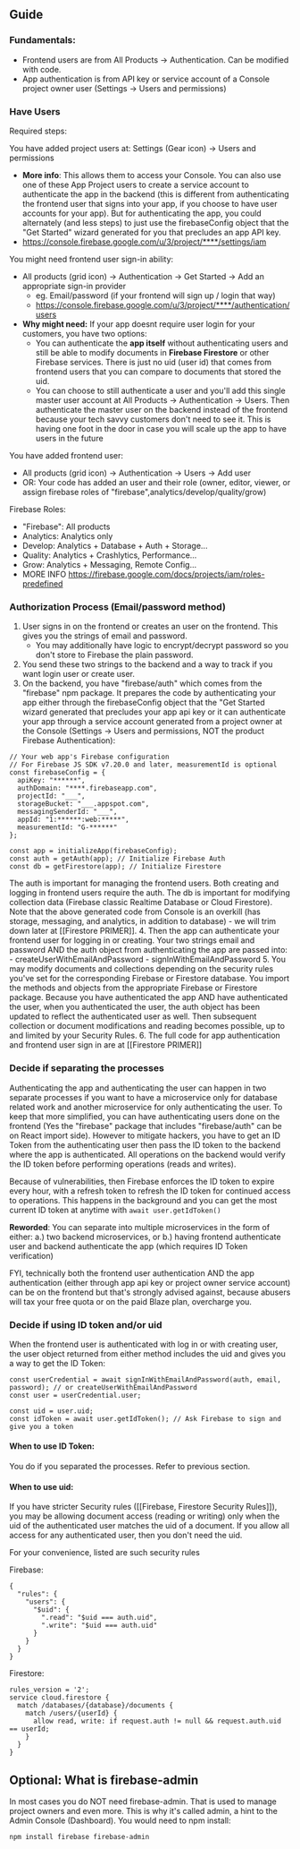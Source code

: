 ## Guide

### Fundamentals:
- Frontend users are from All Products -> Authentication. Can be modified with code.
- App authentication is from API key or service account of a Console project owner user (Settings -> Users and permissions)

### Have Users
Required steps:

You have added project users at: Settings (Gear icon) -> Users and permissions
- **More info**: This allows them to access your Console. You can also use one of these App Project users to create a service account to authenticate the app in the backend (this is different from authenticating the frontend user that signs into your app, if you choose to have user accounts for your app). But for authenticating the app, you could alternately (and less steps) to just use the firebaseConfig object that the "Get Started" wizard generated for you that precludes an app API key.
- https://console.firebase.google.com/u/3/project/****/settings/iam

You might need frontend user sign-in ability: 
- All products (grid icon) -> Authentication -> Get Started -> Add an appropriate sign-in provider
	- eg. Email/password (if your frontend will sign up / login that way)
	- https://console.firebase.google.com/u/3/project/****/authentication/users
- **Why might need:** If your app doesnt require user login for your customers, you have two options:
	- You can authenticate the **app itself** without authenticating users and still be able to modify documents in **Firebase Firestore** or other Firebase services. There is just no uid (user id) that comes from frontend users that you can compare to documents that stored the uid.
	- You can choose to still authenticate a user and you'll add this single master user account at All Products -> Authentication -> Users. Then authenticate the master user on the backend instead of the frontend because your tech savvy customers don't need to see it. This is having one foot in the door in case you will scale up the app to have users in the future

You have added frontend user: 
- All products (grid icon) -> Authentication -> Users -> Add user
- OR: Your code has added an user and their role (owner, editor, viewer, or assign firebase roles of "firebase",analytics/develop/quality/grow)

Firebase Roles:
- "Firebase": All products
- Analytics: Analytics only
- Develop: Analytics + Database + Auth + Storage...
- Quality: Analytics + Crashlytics, Performance...
- Grow: Analytics + Messaging, Remote Config...
- MORE INFO https://firebase.google.com/docs/projects/iam/roles-predefined

### Authorization Process (Email/password method)
1. User signs in on the frontend or creates an user on the frontend. This gives you the strings of email and password. 
	- You may additionally have logic to encrypt/decrypt password so you don't store to Firebase the plain password. 
2. You send these two strings to the backend and a way to track if you want login user or create user.
3. On the backend, you have "firebase/auth" which comes from the "firebase" npm package. It prepares the code by authenticating your app either through the firebaseConfig object that the "Get Started wizard generated that precludes your app api key or it can authenticate your app through a service account generated from a project owner at the Console (Settings -> Users and permissions, NOT the product Firebase Authentication):
```
// Your web app's Firebase configuration  
// For Firebase JS SDK v7.20.0 and later, measurementId is optional  
const firebaseConfig = {  
  apiKey: "******",  
  authDomain: "****.firebaseapp.com",  
  projectId: "___",  
  storageBucket: "___.appspot.com",  
  messagingSenderId: "___",  
  appId: "1:******:web:*****",  
  measurementId: "G-******"  
};  

const app = initializeApp(firebaseConfig);  
const auth = getAuth(app); // Initialize Firebase Auth  
const db = getFirestore(app); // Initialize Firestore
```

The auth is important for managing the frontend users. Both creating and logging in frontend users require the auth. The db is important for modifying collection data (Firebase classic Realtime Database or Cloud Firestore). Note that the above generated code from Console is an overkill (has storage, messaging, and analytics, in addition to database) - we will trim down later at [[Firestore PRIMER]].
4. Then the app can authenticate your frontend user for logging in or creating. Your two strings email and password AND the auth object from authenticating the app are passed into:
	- createUserWithEmailAndPassword
	- signInWithEmailAndPassword
5. You may modify documents and collections depending on the security rules you've set for the corresponding Firebase or Firestore database. You import the methods and objects from the appropriate Firebase or Firestore package. Because you have authenticated the app AND have authenticated the user, when you authenticated the user, the auth object has been updated to reflect the authenticated user as well. Then subsequent collection or document modifications and reading becomes possible, up to and limited by your Security Rules.
6. The full code for app authentication and frontend user sign in are at [[Firestore PRIMER]]

### Decide if separating the processes

Authenticating the app and authenticating the user can happen in two separate processes if you want to have a microservice only for database related work and another microservice for only authenticating the user. To keep that more simplified, you can have authenticating users done on the frontend (Yes the "firebase" package that includes "firebase/auth" can be on React import side). However to mitigate hackers, you have to get an ID Token from the authenticating user then pass the ID token to the backend where the app is authenticated. All operations on the backend would verify the ID token before performing operations (reads and writes). 

Because of vulnerabilities, then Firebase enforces the ID token to expire every hour, with a refresh token to refresh the ID token for continued access to operations. This happens in the background and you can get the most current ID token at anytime with `await user.getIdToken()`

**Reworded**: You can separate into multiple microservices in the form of either: a.) two backend microservices, or b.) having frontend authenticate user and backend authenticate the app (which requires ID Token verification)

FYI, technically both the frontend user authentication AND the app authentication (either through app api key or project owner service account) can be on the frontend but that's strongly advised against, because abusers will tax your free quota or on the paid Blaze plan, overcharge you.

### Decide if using ID token and/or uid

When the frontend user is authenticated with log in or with creating user, the user object returned from either method includes the uid and gives you a way to get the ID Token:
```
const userCredential = await signInWithEmailAndPassword(auth, email, password); // or createUserWithEmailAndPassword
const user = userCredential.user;

const uid = user.uid;
const idToken = await user.getIdToken(); // Ask Firebase to sign and give you a token
```

#### When to use ID Token:
You do if you separated the processes. Refer to previous section.

#### When to use uid:
If you have stricter Security rules ([[Firebase, Firestore Security Rules]]), you may be allowing document access (reading or writing) only when the uid of the authenticated user matches the uid of a document. If you allow all access for any authenticated user, then you don't need the uid.

For your convenience, listed are such security rules

Firebase:
```
{
  "rules": {
    "users": {
      "$uid": {
        ".read": "$uid === auth.uid",
        ".write": "$uid === auth.uid"
      }
    }
  }
}
```

Firestore:
```
rules_version = '2';
service cloud.firestore {
  match /databases/{database}/documents {
    match /users/{userId} {
      allow read, write: if request.auth != null && request.auth.uid == userId;
    }
  }
}
```

## Optional: What is firebase-admin

In most cases you do NOT need firebase-admin. That is used to manage project owners and even more. This is why it's called admin, a hint to the Admin Console (Dashboard). You would need to npm install:
```
npm install firebase firebase-admin
```